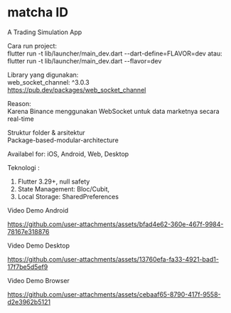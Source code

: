 # matcha ID

A Trading Simulation App

Cara run project:  
  flutter run -t lib/launcher/main_dev.dart  --dart-define=FLAVOR=dev
atau:  
  flutter run -t lib/launcher/main_dev.dart --flavor=dev

Library yang digunakan:  
  web_socket_channel: ^3.0.3  
  https://pub.dev/packages/web_socket_channel

Reason:  
  Karena Binance menggunakan WebSocket untuk data marketnya secara real-time

Struktur folder & arsitektur  
  Package-based-modular-architecture

Availabel for:
  iOS,
  Android,
  Web,
  Desktop

Teknologi :
1. Flutter 3.29+, null safety
2. State Management: Bloc/Cubit,
3. Local Storage: SharedPreferences


Video Demo Android

https://github.com/user-attachments/assets/bfad4e62-360e-467f-9984-78167e318876

Video Demo Desktop

https://github.com/user-attachments/assets/13760efa-fa33-4921-bad1-17f7be5d5ef9

Video Demo Browser

https://github.com/user-attachments/assets/cebaaf65-8790-417f-9558-d2e3962b5121
